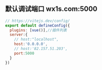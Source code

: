 
## 默认调试端口 wx1s.com:5000


```js
// https://vitejs.dev/config/
export default defineConfig({
  plugins: [vue()],//插件列表
  server:{
    // host:"localhost",
    host:'0.0.0.0',
    // host:'82.157.51.203',
    port:5000
  }
})
```